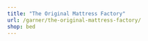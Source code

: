 ```yaml
---
title: "The Original Mattress Factory"
url: /garner/the-original-mattress-factory/
shop: bed
---
```

